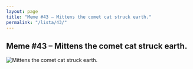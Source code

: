 ```yaml
---
layout: page
title: "Meme #43 – Mittens the comet cat struck earth."
permalink: "/lista/43/"
---
```


## Meme #43 – Mittens the comet cat struck earth.

![Mittens the comet cat struck earth.](https://i.chzbgr.com/full/10441194240/hC47B03E9/mittens-comet-cat-struck-earth)


